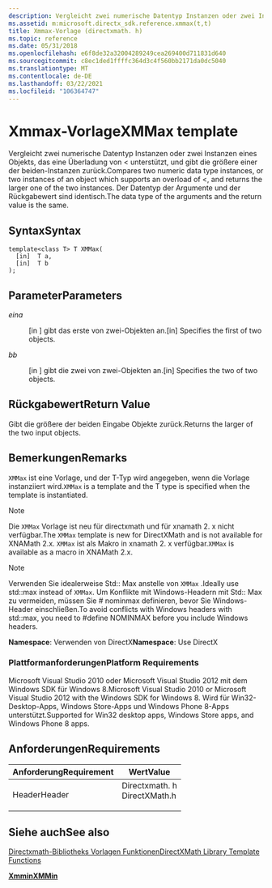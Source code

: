 ```yaml
---
description: Vergleicht zwei numerische Datentyp Instanzen oder zwei Instanzen eines Objekts, das eine Überladung von < unterstützt, und gibt die größere einer der beiden-Instanzen zurück. Der Datentyp der Argumente und der Rückgabewert sind identisch.
ms.assetid: m:microsoft.directx_sdk.reference.xmmax(t,t)
title: Xmmax-Vorlage (directxmath. h)
ms.topic: reference
ms.date: 05/31/2018
ms.openlocfilehash: e6f8de32a32004289249cea269400d711831d640
ms.sourcegitcommit: c8ec1ded1ffffc364d3c4f560bb2171da0dc5040
ms.translationtype: MT
ms.contentlocale: de-DE
ms.lasthandoff: 03/22/2021
ms.locfileid: "106364747"
---
```

# <a name="xmmax-template"></a><span data-ttu-id="0c9a4-104">Xmmax-Vorlage</span><span class="sxs-lookup"><span data-stu-id="0c9a4-104">XMMax template</span></span>

<span data-ttu-id="0c9a4-105">Vergleicht zwei numerische Datentyp Instanzen oder zwei Instanzen eines Objekts, das eine Überladung von < unterstützt, und gibt die größere einer der beiden-Instanzen zurück.</span><span class="sxs-lookup"><span data-stu-id="0c9a4-105">Compares two numeric data type instances, or two instances of an object which supports an overload of <, and returns the larger one of the two instances.</span></span> <span data-ttu-id="0c9a4-106">Der Datentyp der Argumente und der Rückgabewert sind identisch.</span><span class="sxs-lookup"><span data-stu-id="0c9a4-106">The data type of the arguments and the return value is the same.</span></span>

## <a name="syntax"></a><span data-ttu-id="0c9a4-107">Syntax</span><span class="sxs-lookup"><span data-stu-id="0c9a4-107">Syntax</span></span>

``` syntax
template<class T> T XMMax(
  [in]  T a,
  [in]  T b
);
```

## <a name="parameters"></a><span data-ttu-id="0c9a4-108">Parameter</span><span class="sxs-lookup"><span data-stu-id="0c9a4-108">Parameters</span></span>

<dl> <dt>

<span data-ttu-id="0c9a4-109"><span id="a"></span><span id="A"></span>*ein*</span><span class="sxs-lookup"><span data-stu-id="0c9a4-109"><span id="a"></span><span id="A"></span>*a*</span></span>
</dt> <dd>

<span data-ttu-id="0c9a4-110">\[in \] gibt das erste von zwei-Objekten an.</span><span class="sxs-lookup"><span data-stu-id="0c9a4-110">\[in\] Specifies the first of two objects.</span></span>

</dd> <dt>

<span data-ttu-id="0c9a4-111"><span id="b"></span><span id="B"></span>*b*</span><span class="sxs-lookup"><span data-stu-id="0c9a4-111"><span id="b"></span><span id="B"></span>*b*</span></span>
</dt> <dd>

<span data-ttu-id="0c9a4-112">\[in \] gibt die zwei von zwei-Objekten an.</span><span class="sxs-lookup"><span data-stu-id="0c9a4-112">\[in\] Specifies the two of two objects.</span></span>

</dd> </dl>

## <a name="return-value"></a><span data-ttu-id="0c9a4-113">Rückgabewert</span><span class="sxs-lookup"><span data-stu-id="0c9a4-113">Return Value</span></span>

<span data-ttu-id="0c9a4-114">Gibt die größere der beiden Eingabe Objekte zurück.</span><span class="sxs-lookup"><span data-stu-id="0c9a4-114">Returns the larger of the two input objects.</span></span>

## <a name="remarks"></a><span data-ttu-id="0c9a4-115">Bemerkungen</span><span class="sxs-lookup"><span data-stu-id="0c9a4-115">Remarks</span></span>

<span data-ttu-id="0c9a4-116">`XMMax` ist eine Vorlage, und der T-Typ wird angegeben, wenn die Vorlage instanziiert wird.</span><span class="sxs-lookup"><span data-stu-id="0c9a4-116">`XMMax` is a template and the T type is specified when the template is instantiated.</span></span>

> [!Note]  
> <span data-ttu-id="0c9a4-117">Die `XMMax` Vorlage ist neu für directxmath und für xnamath 2. x nicht verfügbar.</span><span class="sxs-lookup"><span data-stu-id="0c9a4-117">The `XMMax` template is new for DirectXMath and is not available for XNAMath 2.x.</span></span> <span data-ttu-id="0c9a4-118">`XMMax` ist als Makro in xnamath 2. x verfügbar.</span><span class="sxs-lookup"><span data-stu-id="0c9a4-118">`XMMax` is available as a macro in XNAMath 2.x.</span></span>

 

> [!Note]  
> <span data-ttu-id="0c9a4-119">Verwenden Sie idealerweise Std:: Max anstelle von `XMMax` .</span><span class="sxs-lookup"><span data-stu-id="0c9a4-119">Ideally use std::max instead of `XMMax`.</span></span> <span data-ttu-id="0c9a4-120">Um Konflikte mit Windows-Headern mit Std:: Max zu vermeiden, müssen Sie \# nominmax definieren, bevor Sie Windows-Header einschließen.</span><span class="sxs-lookup"><span data-stu-id="0c9a4-120">To avoid conflicts with Windows headers with std::max, you need to \#define NOMINMAX before you include Windows headers.</span></span>

 

<span data-ttu-id="0c9a4-121">**Namespace**: Verwenden von DirectX</span><span class="sxs-lookup"><span data-stu-id="0c9a4-121">**Namespace**: Use DirectX</span></span>

### <a name="platform-requirements"></a><span data-ttu-id="0c9a4-122">Plattformanforderungen</span><span class="sxs-lookup"><span data-stu-id="0c9a4-122">Platform Requirements</span></span>

<span data-ttu-id="0c9a4-123">Microsoft Visual Studio 2010 oder Microsoft Visual Studio 2012 mit dem Windows SDK für Windows 8.</span><span class="sxs-lookup"><span data-stu-id="0c9a4-123">Microsoft Visual Studio 2010 or Microsoft Visual Studio 2012 with the Windows SDK for Windows 8.</span></span> <span data-ttu-id="0c9a4-124">Wird für Win32-Desktop-Apps, Windows Store-Apps und Windows Phone 8-Apps unterstützt.</span><span class="sxs-lookup"><span data-stu-id="0c9a4-124">Supported for Win32 desktop apps, Windows Store apps, and Windows Phone 8 apps.</span></span>

## <a name="requirements"></a><span data-ttu-id="0c9a4-125">Anforderungen</span><span class="sxs-lookup"><span data-stu-id="0c9a4-125">Requirements</span></span>



| <span data-ttu-id="0c9a4-126">Anforderung</span><span class="sxs-lookup"><span data-stu-id="0c9a4-126">Requirement</span></span> | <span data-ttu-id="0c9a4-127">Wert</span><span class="sxs-lookup"><span data-stu-id="0c9a4-127">Value</span></span> |
|-------------------|------------------------------------------------------------------------------------------|
| <span data-ttu-id="0c9a4-128">Header</span><span class="sxs-lookup"><span data-stu-id="0c9a4-128">Header</span></span><br/> | <dl> <span data-ttu-id="0c9a4-129"><dt>Directxmath. h</dt></span><span class="sxs-lookup"><span data-stu-id="0c9a4-129"><dt>DirectXMath.h</dt></span></span> </dl> |



## <a name="see-also"></a><span data-ttu-id="0c9a4-130">Siehe auch</span><span class="sxs-lookup"><span data-stu-id="0c9a4-130">See also</span></span>

<dl> <dt>

[<span data-ttu-id="0c9a4-131">Directxmath-Bibliotheks Vorlagen Funktionen</span><span class="sxs-lookup"><span data-stu-id="0c9a4-131">DirectXMath Library Template Functions</span></span>](ovw-xnamath-templates.md)
</dt> <dt>

[<span data-ttu-id="0c9a4-132">**Xmmin**</span><span class="sxs-lookup"><span data-stu-id="0c9a4-132">**XMMin**</span></span>](xmmin-template.md)
</dt> </dl>

 

 




